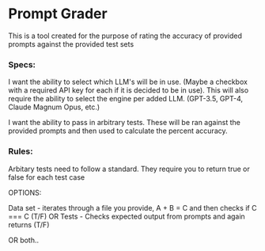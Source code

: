 # Prompt Grader

This is a tool created for the purpose of rating the accuracy of provided prompts against the provided test sets

### Specs:

I want the ability to select which LLM's will be in use. (Maybe a checkbox with a required API key for each if it is decided to be in use).
This will also require the ability to select the engine per added LLM. (GPT-3.5, GPT-4, Claude Magnum Opus, etc.)

I want the ability to pass in arbitrary tests. These will be ran against the provided prompts and then used to calculate the percent accuracy.

### Rules:

Arbitary tests need to follow a standard. They require you to return true or false for each test case

OPTIONS:

Data set - iterates through a file you provide, A + B = C and then checks if C === C (T/F)
OR
Tests - Checks expected output from prompts and again returns (T/F)

OR both..
